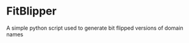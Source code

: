 FitBlipper
==========

A simple python script used to generate bit flipped versions of domain names
